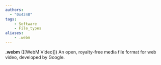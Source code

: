 ```yaml
---
authors:
  - "0x4248"
tags:
    - Software
    - File_types
aliases:
    - .webm
---
```

**.webm** ([[WebM Video]]) An open, royalty-free media file format for web video, developed by Google.
